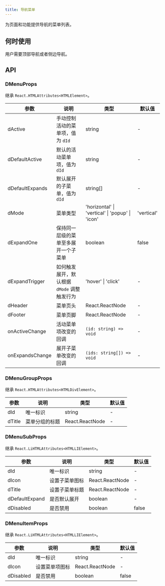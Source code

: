 ```yaml
---
title: 导航菜单
---
```


为页面和功能提供导航的菜单列表。

## 何时使用

用户需要顶部导航或者侧边导航。

## API

### DMenuProps

继承 `React.HTMLAttributes<HTMLElement>`。

<!-- prettier-ignore-start -->
| 参数 | 说明 | 类型 | 默认值 | 
| --- | --- | --- | --- | 
| dActive | 手动控制活动的菜单项，值为 `dId` | string | - |
| dDefaultActive | 默认的活动菜单项，值为 `dId` | string | - |
| dDefaultExpands | 默认展开的子菜单，值为 `dId` | string[]  | - |
| dMode | 菜单类型 | 'horizontal' \| 'vertical' \| 'popup' \| 'icon' | 'vertical' |
| dExpandOne | 保持同一层级的菜单至多展开一个子菜单 | boolean | false |
| dExpandTrigger | 如何触发展开，默认根据 `dMode` 调整触发行为 | 'hover' \| 'click' | - |
| dHeader | 菜单页头 | React.ReactNode | - |
| dFooter | 菜单页脚 | React.ReactNode | - |
| onActiveChange | 活动菜单项改变的回调 | `(id: string) => void` | - |
| onExpandsChange | 展开子菜单改变的回调 | `(ids: string[]) => void` | - |
<!-- prettier-ignore-end -->

### DMenuGroupProps

继承 `React.HTMLAttributes<HTMLDivElement>`。

<!-- prettier-ignore-start -->
| 参数 | 说明 | 类型 | 默认值 | 
| --- | --- | --- | --- | 
| dId | 唯一标识 | string | - |
| dTitle | 菜单分组的标题 | React.ReactNode | - |
<!-- prettier-ignore-end -->

### DMenuSubProps

继承 `React.LiHTMLAttributes<HTMLLIElement>`。

<!-- prettier-ignore-start -->
| 参数 | 说明 | 类型 | 默认值 | 
| --- | --- | --- | --- | 
| dId | 唯一标识 | string | - |
| dIcon | 设置子菜单图标 | React.ReactNode | - |
| dTitle | 设置子菜单标题 | React.ReactNode | - |
| dDefaultExpand | 是否默认展开 | boolean | - |
| dDisabled | 是否禁用 | boolean | false |
<!-- prettier-ignore-end -->

### DMenuItemProps

继承 `React.LiHTMLAttributes<HTMLLIElement>`。

<!-- prettier-ignore-start -->
| 参数 | 说明 | 类型 | 默认值 | 
| --- | --- | --- | --- | 
| dId | 唯一标识 | string | - |
| dIcon | 设置菜单项图标 | React.ReactNode | - |
| dDisabled | 是否禁用 | boolean | false |
<!-- prettier-ignore-end -->
